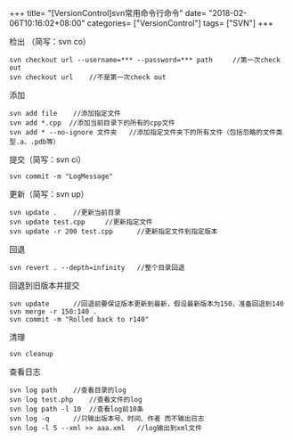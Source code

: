 +++
title= "[VersionControl]svn常用命令行命令"
date= "2018-02-06T10:16:02+08:00"
categories= ["VersionControl"]
tags= ["SVN"]
+++


检出 （简写：svn co）

    svn checkout url --username=*** --password=*** path     //第一次check out
    svn checkout url    //不是第一次check out


添加

    svn add file    //添加指定文件
    svn add *.cpp  //添加当前目录下的所有的cpp文件
    svn add * --no-ignore 文件夹   //添加指定文件夹下的所有文件（包括忽略的文件类型.a、.pdb等）
    
提交（简写：svn ci）
    
    svn commit -m "LogMessage"

更新（简写：svn up）

    svn update .    //更新当前目录
    svn update test.cpp     //更新指定文件
    svn update -r 200 test.cpp      //更新指定文件到指定版本


回退

    svn revert . --depth=infinity   //整个目录回退
    
回退到旧版本并提交
    
    svn update      //回退前要保证版本更新到最新，假设最新版本为150，准备回退到140
    svn merge -r 150:140 .
    svn commit -m "Rolled back to r140"

清理

    svn cleanup
    
查看日志

    svn log path    //查看目录的log
    svn log test.php    //查看文件的log
    svn log path -l 10  //查看log前10条
    svn log -q      //只输出版本号、时间、作者 而不输出日志
    svn log -l 5 --xml >> aaa.xml   //log输出到xml文件
